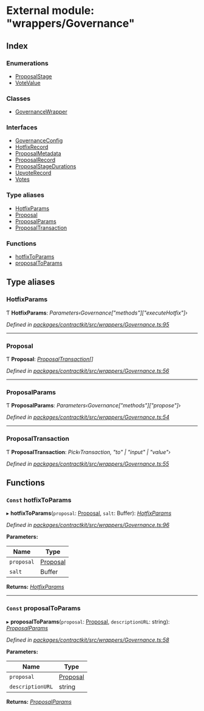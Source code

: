 # External module: "wrappers/Governance"

## Index

### Enumerations

* [ProposalStage](../enums/_wrappers_governance_.proposalstage.md)
* [VoteValue](../enums/_wrappers_governance_.votevalue.md)

### Classes

* [GovernanceWrapper](../classes/_wrappers_governance_.governancewrapper.md)

### Interfaces

* [GovernanceConfig](../interfaces/_wrappers_governance_.governanceconfig.md)
* [HotfixRecord](../interfaces/_wrappers_governance_.hotfixrecord.md)
* [ProposalMetadata](../interfaces/_wrappers_governance_.proposalmetadata.md)
* [ProposalRecord](../interfaces/_wrappers_governance_.proposalrecord.md)
* [ProposalStageDurations](../interfaces/_wrappers_governance_.proposalstagedurations.md)
* [UpvoteRecord](../interfaces/_wrappers_governance_.upvoterecord.md)
* [Votes](../interfaces/_wrappers_governance_.votes.md)

### Type aliases

* [HotfixParams](_wrappers_governance_.md#hotfixparams)
* [Proposal](_wrappers_governance_.md#proposal)
* [ProposalParams](_wrappers_governance_.md#proposalparams)
* [ProposalTransaction](_wrappers_governance_.md#proposaltransaction)

### Functions

* [hotfixToParams](_wrappers_governance_.md#const-hotfixtoparams)
* [proposalToParams](_wrappers_governance_.md#const-proposaltoparams)

## Type aliases

###  HotfixParams

Ƭ **HotfixParams**: *Parameters‹Governance["methods"]["executeHotfix"]›*

*Defined in [packages/contractkit/src/wrappers/Governance.ts:95](https://github.com/celo-org/celo-monorepo/blob/master/packages/contractkit/src/wrappers/Governance.ts#L95)*

___

###  Proposal

Ƭ **Proposal**: *[ProposalTransaction](_wrappers_governance_.md#proposaltransaction)[]*

*Defined in [packages/contractkit/src/wrappers/Governance.ts:56](https://github.com/celo-org/celo-monorepo/blob/master/packages/contractkit/src/wrappers/Governance.ts#L56)*

___

###  ProposalParams

Ƭ **ProposalParams**: *Parameters‹Governance["methods"]["propose"]›*

*Defined in [packages/contractkit/src/wrappers/Governance.ts:54](https://github.com/celo-org/celo-monorepo/blob/master/packages/contractkit/src/wrappers/Governance.ts#L54)*

___

###  ProposalTransaction

Ƭ **ProposalTransaction**: *Pick‹Transaction, "to" | "input" | "value"›*

*Defined in [packages/contractkit/src/wrappers/Governance.ts:55](https://github.com/celo-org/celo-monorepo/blob/master/packages/contractkit/src/wrappers/Governance.ts#L55)*

## Functions

### `Const` hotfixToParams

▸ **hotfixToParams**(`proposal`: [Proposal](_wrappers_governance_.md#proposal), `salt`: Buffer): *[HotfixParams](_wrappers_governance_.md#hotfixparams)*

*Defined in [packages/contractkit/src/wrappers/Governance.ts:96](https://github.com/celo-org/celo-monorepo/blob/master/packages/contractkit/src/wrappers/Governance.ts#L96)*

**Parameters:**

Name | Type |
------ | ------ |
`proposal` | [Proposal](_wrappers_governance_.md#proposal) |
`salt` | Buffer |

**Returns:** *[HotfixParams](_wrappers_governance_.md#hotfixparams)*

___

### `Const` proposalToParams

▸ **proposalToParams**(`proposal`: [Proposal](_wrappers_governance_.md#proposal), `descriptionURL`: string): *[ProposalParams](_wrappers_governance_.md#proposalparams)*

*Defined in [packages/contractkit/src/wrappers/Governance.ts:58](https://github.com/celo-org/celo-monorepo/blob/master/packages/contractkit/src/wrappers/Governance.ts#L58)*

**Parameters:**

Name | Type |
------ | ------ |
`proposal` | [Proposal](_wrappers_governance_.md#proposal) |
`descriptionURL` | string |

**Returns:** *[ProposalParams](_wrappers_governance_.md#proposalparams)*
